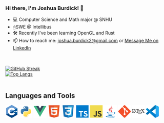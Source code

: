 ### Hi there, I'm Joshua Burdick! 👋

- 💻 Computer Science and Math major @ SNHU
- 🖱SWE @ Intellibus
- :hammer_and_wrench: Recently I've been learning OpenGL and Rust
- 📫 How to reach me: joshua.burdick2@gmail.com or [Message Me on LinkedIn](https://www.linkedin.com/in/joshua--burdick/)

<br><br>
[![GitHub Streak](http://github-readme-streak-stats.herokuapp.com?user=Joshua-Burdick&theme=dark)](https://git.io/streak-stats)
<br>
[![Top Langs](https://github-readme-stats.vercel.app/api/top-langs/?username=Joshua-Burdick&layout=compact&theme=vision-friendly-dark)](https://github.com/anuraghazra/github-readme-stats)
<br><br>

## Languages and Tools
<div>
  <img src="https://github.com/devicons/devicon/blob/master/icons/cplusplus/cplusplus-original.svg" title="CPP" width="40" height="40"/>
  <img src="https://github.com/devicons/devicon/blob/master/icons/python/python-original.svg" title="PY" width="40" height="40"/>
  <img src="https://github.com/devicons/devicon/blob/master/icons/vuejs/vuejs-original.svg" title="VUE" width="40" height="40"/>
  <img src="https://github.com/devicons/devicon/blob/master/icons/html5/html5-original.svg" title="HTML" width="40" height="40"/>
  <img src="https://github.com/devicons/devicon/blob/master/icons/css3/css3-original.svg" title="CSS" width="40" height="40"/>
  <img src="https://github.com/devicons/devicon/blob/master/icons/typescript/typescript-plain.svg" title="JS" width="40" height="40"/>
  <img src="https://github.com/devicons/devicon/blob/master/icons/javascript/javascript-original.svg" title="JS" width="40" height="40"/>
  <img src="https://github.com/devicons/devicon/blob/master/icons/java/java-original.svg" title="JAVA" width="40" height="40"/>
  <img src="https://github.com/devicons/devicon/blob/master/icons/git/git-original.svg" title="GIT" width="40" height="40"/>
  <img src="https://github.com/devicons/devicon/blob/master/icons/latex/latex-original.svg" title="LATEX" width="40" height="40"/>
  <img src="https://github.com/devicons/devicon/blob/master/icons/vscode/vscode-original.svg" title="VSCODE" width="40" height="40"/>
</div>
